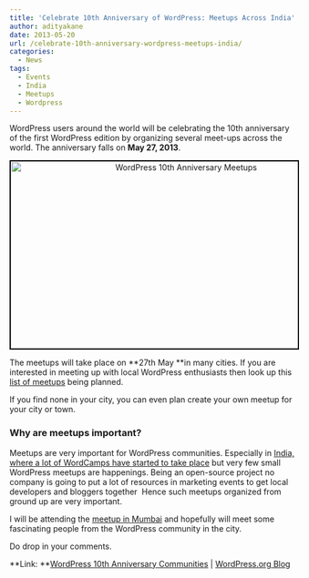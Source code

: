 ```yaml
---
title: 'Celebrate 10th Anniversary of WordPress: Meetups Across India'
author: adityakane
date: 2013-05-20
url: /celebrate-10th-anniversary-wordpress-meetups-india/
categories:
  - News
tags:
  - Events
  - India
  - Meetups
  - Wordpress
---
```

WordPress users around the world will be celebrating the 10th anniversary of the first WordPress edition by organizing several meet-ups across the world. The anniversary falls on **May 27, 2013**.

<p style="text-align: center;">
  <a href="http://cdn.devilsworkshop.org/files/2013/05/WordPress-10th-Anniversary-Meetups.png"><img class="aligncenter size-medium wp-image-74318" style="border: 2px solid black;" title="WordPress 10th Anniversary Meetups" alt="WordPress 10th Anniversary Meetups" src="http://cdn.devilsworkshop.org/files/2013/05/WordPress-10th-Anniversary-Meetups-600x329.png" width="600" height="329" /></a>
</p>

The meetups will take place on **27th May **in many cities. If you are interested in meeting up with local WordPress enthusiasts then look up this <a href="http://www.meetup.com/WordPress/" onclick="_gaq.push(['_trackEvent', 'outbound-article', 'http://www.meetup.com/WordPress/', 'list of meetups']);" >list of meetups</a> being planned.

If you find none in your city, you can even plan create your own meetup for your city or town.

### Why are meetups important?

Meetups are very important for WordPress communities. Especially in [India, where a lot of WordCamps have started to take place][1] but very few small WordPress meetups are happenings. Being an open-source project no company is going to put a lot of resources in marketing events to get local developers and bloggers together  Hence such meetups organized from ground up are very important.

I will be attending the <a href="http://www.meetup.com/WordPress/Mumbai-IN/" onclick="_gaq.push(['_trackEvent', 'outbound-article', 'http://www.meetup.com/WordPress/Mumbai-IN/', 'meetup in Mumbai']);" >meetup in Mumbai</a> and hopefully will meet some fascinating people from the WordPress community in the city.

Do drop in your comments.

**Link: **<a href="http://www.meetup.com/WordPress/" onclick="_gaq.push(['_trackEvent', 'outbound-article', 'http://www.meetup.com/WordPress/', 'WordPress 10th Anniversary Communities']);" >WordPress 10th Anniversary Communities</a> | <a href="http://wordpress.org/news/2013/04/save-the-date-may-27/" onclick="_gaq.push(['_trackEvent', 'outbound-article', 'http://wordpress.org/news/2013/04/save-the-date-may-27/', 'WordPress.org Blog']);" >WordPress.org Blog</a>

 [1]: http://devilsworkshop.org/analysis/wordcamps-india-tdis/71081/ "My Experiences with WordCamps in India!"
